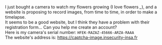I just bought a camera to watch my flowers growing (I love flowers *_*), and a website is proposing to record images, from time to time, in order to make a timelapse. <br>
It seems to be a good website, but I think they have a problem with their registration form... Can you help me create an account?<br>
Here is my camera's serial number: <code>HFEK-RAZAZ-45666-ARZA-RAAA</code><br>
The website's address is: <a href="https://captcha-image.insecurity-insa.fr" target="_blank">https://captcha-image.insecurity-insa.fr</a>